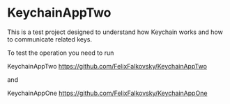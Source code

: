 # KeychainAppTwo

This is a test project designed to understand how Keychain works and how to communicate related keys.

To test the operation you need to run

KeychainAppTwo https://github.com/FelixFalkovsky/KeychainAppTwo

and 

KeychainAppOne https://github.com/FelixFalkovsky/KeychainAppOne
